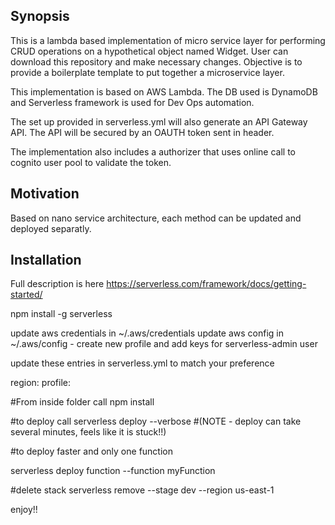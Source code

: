 ## Synopsis

This is a lambda based implementation of micro service layer for performing CRUD operations on a hypothetical object named Widget. User can download this repository and make necessary changes. Objective is to provide a boilerplate template to put together a microservice layer.

This implementation is based on AWS Lambda. The DB used is DynamoDB and Serverless framework is used for Dev Ops automation.

The set up provided in serverless.yml will also generate an API Gateway API. The API will be secured by an OAUTH token sent in header.

The implementation also includes a authorizer that uses online call to cognito user pool to validate the token.

## Motivation

Based on nano service architecture, each method can be updated and deployed separatly.


## Installation

Full description is here
https://serverless.com/framework/docs/getting-started/


npm install -g serverless

update aws credentials in ~/.aws/credentials
update aws config in ~/.aws/config - create new profile and add keys for serverless-admin user

update these entries in serverless.yml to match your preference

  region:
  profile: 

#From inside folder call 
npm install

#to deploy call
serverless deploy --verbose
#(NOTE - deploy can take several minutes, feels like it is stuck!!)

#to deploy faster and only one function

serverless deploy function --function myFunction

#delete stack
serverless remove --stage dev --region us-east-1

enjoy!!